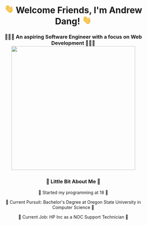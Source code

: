 <h1 align="center"><img src="https://raw.githubusercontent.com/ABSphreak/ABSphreak/master/gifs/Hi.gif" width="30px" /> Welcome Friends, I'm Andrew Dang! <img src="https://raw.githubusercontent.com/ABSphreak/ABSphreak/master/gifs/Hi.gif" width="30px" /></h1>

<h3 align="center">🧑🏻‍💻 An aspiring Software Engineer with a focus on Web Development 🧑🏻‍💻 <img src="https://user-images.githubusercontent.com/74038190/219923809-b86dc415-a0c2-4a38-bc88-ad6cf06395a8.gif" height="400px" width="400px"/> </h3>

<h3 align="center">🫣 Little Bit About Me 🫣</h3>

<p align="center">🤖 Started my programming at 18 🤖</p>
<p align="center">🦫 Current Pursuit: Bachelor's Degree at Oregon State University in Computer Science 🦫</p>
<p align="center">💼 Current Job: HP Inc as a NOC Support Technician 💼</p>
